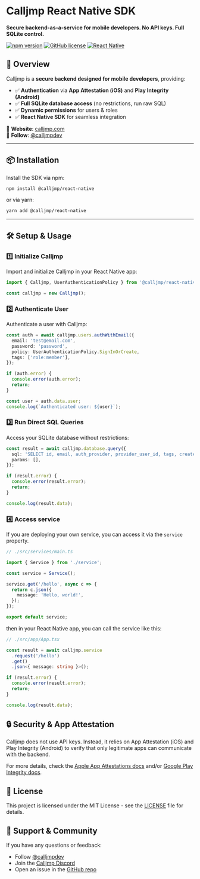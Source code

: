 # Calljmp React Native SDK

**Secure backend-as-a-service for mobile developers. No API keys. Full SQLite control.**

[![npm version](https://img.shields.io/npm/v/@calljmp/react-native)](https://www.npmjs.com/package/@calljmp/react-native)
[![GitHub license](https://img.shields.io/github/license/Calljmp/calljmp-react-native)](LICENSE)
[![React Native](https://img.shields.io/badge/React%20Native-Compatible-blue)](https://reactnative.dev/)

## 🚀 Overview

Calljmp is a **secure backend designed for mobile developers**, providing:

- ✅ **Authentication** via **App Attestation (iOS)** and **Play Integrity (Android)**
- ✅ **Full SQLite database access** (no restrictions, run raw SQL)
- ✅ **Dynamic permissions** for users & roles
- ✅ **React Native SDK** for seamless integration

🔹 **Website**: [calljmp.com](https://calljmp.com)  
🔹 **Follow**: [@calljmpdev](https://x.com/calljmpdev)

---

## 📦 Installation

Install the SDK via npm:

```sh
npm install @calljmp/react-native
```

or via yarn:

```sh
yarn add @calljmp/react-native
```

---

## 🛠️ Setup & Usage

### 1️⃣ Initialize Calljmp

Import and initialize Calljmp in your React Native app:

```typescript
import { Calljmp, UserAuthenticationPolicy } from '@calljmp/react-native';

const calljmp = new Calljmp();
```

### 2️⃣ Authenticate User

Authenticate a user with Calljmp:

```typescript
const auth = await calljmp.users.authWithEmail({
  email: 'test@email.com',
  password: 'password',
  policy: UserAuthenticationPolicy.SignInOrCreate,
  tags: ['role:member'],
});

if (auth.error) {
  console.error(auth.error);
  return;
}

const user = auth.data.user;
console.log(`Authenticated user: ${user}`);
```

### 3️⃣ Run Direct SQL Queries

Access your SQLite database without restrictions:

```typescript
const result = await calljmp.database.query({
  sql: 'SELECT id, email, auth_provider, provider_user_id, tags, created_at FROM users',
  params: [],
});

if (result.error) {
  console.error(result.error);
  return;
}

console.log(result.data);
```

### 4️⃣ Access service

If you are deploying your own service, you can access it via the `service` property.

```typescript
// ./src/services/main.ts

import { Service } from './service';

const service = Service();

service.get('/hello', async c => {
  return c.json({
    message: 'Hello, world!',
  });
});

export default service;
```

then in your React Native app, you can call the service like this:

```typescript
// ./src/app/App.tsx

const result = await calljmp.service
  .request('/hello')
  .get()
  .json<{ message: string }>();

if (result.error) {
  console.error(result.error);
  return;
}

console.log(result.data);
```

## 🔒 Security & App Attestation

Calljmp does not use API keys. Instead, it relies on App Attestation (iOS) and Play Integrity (Android) to verify that only legitimate apps can communicate with the backend.

For more details, check the [Apple App Attestations docs](https://developer.apple.com/documentation/devicecheck/establishing-your-app-s-integrity) and/or [Google Play Integrity docs](https://developer.android.com/google/play/integrity).

## 📄 License

This project is licensed under the MIT License - see the [LICENSE](LICENSE) file for details.

## 💬 Support & Community

If you have any questions or feedback:

- Follow [@calljmpdev](https://x.com/calljmpdev)
- Join the [Calljmp Discord](https://discord.gg/DHsrADPUC6)
- Open an issue in the [GitHub repo](https://github.com/Calljmp/calljmp-react-native/issues)
